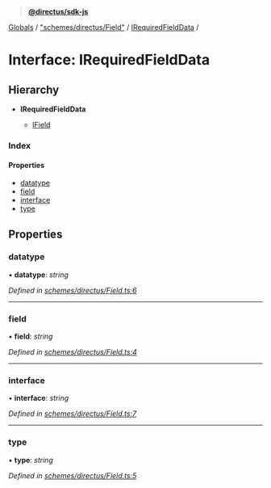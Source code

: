 > **[@directus/sdk-js](../README.md)**

[Globals](../README.md) / ["schemes/directus/Field"](../modules/_schemes_directus_field_.md) / [IRequiredFieldData](_schemes_directus_field_.irequiredfielddata.md) /

# Interface: IRequiredFieldData

## Hierarchy

* **IRequiredFieldData**

  * [IField](_schemes_directus_field_.ifield.md)

### Index

#### Properties

* [datatype](_schemes_directus_field_.irequiredfielddata.md#datatype)
* [field](_schemes_directus_field_.irequiredfielddata.md#field)
* [interface](_schemes_directus_field_.irequiredfielddata.md#interface)
* [type](_schemes_directus_field_.irequiredfielddata.md#type)

## Properties

###  datatype

• **datatype**: *string*

*Defined in [schemes/directus/Field.ts:6](https://github.com/direcuts/sdk-js/tree/master/schemes/directus/Field.ts#L6)*

___

###  field

• **field**: *string*

*Defined in [schemes/directus/Field.ts:4](https://github.com/direcuts/sdk-js/tree/master/schemes/directus/Field.ts#L4)*

___

###  interface

• **interface**: *string*

*Defined in [schemes/directus/Field.ts:7](https://github.com/direcuts/sdk-js/tree/master/schemes/directus/Field.ts#L7)*

___

###  type

• **type**: *string*

*Defined in [schemes/directus/Field.ts:5](https://github.com/direcuts/sdk-js/tree/master/schemes/directus/Field.ts#L5)*